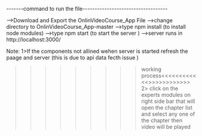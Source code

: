
-------command to run the file-----------------------------------

-->Download and Export the OnlinVideoCourse_App File
-->change directory to OnlinVideoCourse_App-master
-->type npm install (to install node modules)
-->type npm start (to start the server )
-->server runs in http://localhost:3000/

Note: 
1>If the components not allined wehen server is started refresh the paage and server (this is due to api data fecth issue )

>>>>>>>>>working process<<<<<<<<<<<<>>>>>>>>>>>>
2>  click on the experts modules on right side bar that will open the chapter list and select any one of the chapter then video will be played 





